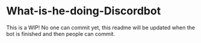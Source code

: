 # What-is-he-doing-Discordbot
This is a WIP! No one can commit yet, this readme will be updated when the bot is finished and then people can commit.
